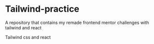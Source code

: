 # Tailwind-practice
A repository that contains my remade frontend mentor challenges with tailwind and react

Tailwind css and react  